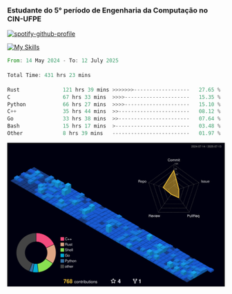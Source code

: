 
### Estudante do 5° período de Engenharia da Computação no CIN-UFPE

[![spotify-github-profile](https://spotify-github-profile.kittinanx.com/api/view?uid=21nggge2ld354asa4l3xoze2q&cover_image=true&theme=novatorem&show_offline=false&background_color=000000&interchange=true&bar_color=53b14f&bar_color_cover=true)](https://github.com/kittinan/spotify-github-profile)


[![My Skills](https://skillicons.dev/icons?i=c,cpp,rust,py,java,neovim&theme=dark)](https://skillicons.dev)

<!--START_SECTION:waka-->

```rust
From: 14 May 2024 - To: 12 July 2025

Total Time: 431 hrs 23 mins

Rust              121 hrs 39 mins >>>>>>>------------------   27.65 %
C                 67 hrs 33 mins  >>>>---------------------   15.35 %
Python            66 hrs 27 mins  >>>>---------------------   15.10 %
C++               35 hrs 44 mins  >>-----------------------   08.12 %
Go                33 hrs 38 mins  >>-----------------------   07.64 %
Bash              15 hrs 17 mins  >------------------------   03.48 %
Other             8 hrs 39 mins   -------------------------   01.97 %
```

<!--END_SECTION:waka-->

![](./profile-3d-contrib/profile-night-view.svg)
